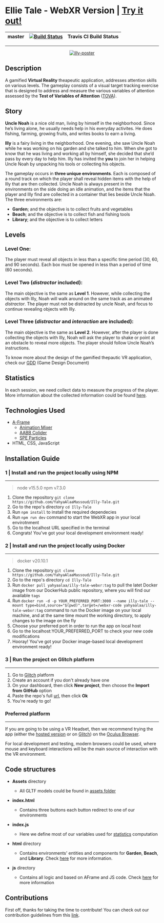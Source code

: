 
# Ellie Tale - WebXR Version | [Try it out!](https://bit.ly/2LiIM22) 

| master 	| [![Build Status](https://travis-ci.com/YahyaAlaaMassoud/Elly-Tale.svg?token=PBt8ZGdgcipxYrxdNZTr&branch=master)](https://travis-ci.com/YahyaAlaaMassoud/Elly-Tale) 	| Travis CI Build Status 	|
|-	|-	|-	|
___

<p align="center">
<a href="https://giphy.com/"><img src="https://media.giphy.com/media/sPLvCsgHmeRORpXqEB/giphy.gif" alt="illy-poster" border="0"></a>
</p>

## Description
 
A gamified **Virtual Reality** theapeutic application, addresses attention skills on various levels. The gameplay consists of a visual target tracking exercise that is designed to address and measure the various variables of attention assessed by the **Test of Variables of Attention** ([TOVA](https://www.tovatest.com/)).

## Story
**Uncle Noah** is a nice old man, living by himself in the neighborhood. Since he’s living alone, he usually needs help in his everyday activites. He does fishing, farming, growing fruits, and writes books to earn a living. 

**Illy** is a fairy living in the neighborhood. One evening, she saw Uncle Noah while he was working on his garden and she talked to him. When she got to know that he was living and working all by himself, she decided that she’d pass by every day to help him. Illy has invited the **you** to join her in helping Uncle Noah by unpacking his tools or collecting his objects.

The gameplay occurs in **three unique environments**. Each is composed of a round track on which the player shall reveal hidden items with the help of Illy that are then collected. Uncle Noah is always present in the environments on the side doing an idle animation, and the items that the player and Illy find are collected in a container that lies beside Uncle Noah.
The three environments are: 

 - **Garden**; and the objective is to collect fruits and vegetables
 - **Beach**; and the objective is to collect fish and fishing tools
 - **Library**; and the objective is to collect letters

## Levels
###  Level One: 
The player must reveal all objects in less than a specific time period (30, 60, and 90 seconds). Each box must be opened in less than a period of time (60 seconds).
 
###  Level Two (*distractor* included):
The main objective is the same as **Level 1**. However, while collecting the objects with Illy, Noah will walk around on the same track as an animated *distractor*. The player must not be distracted by uncle Noah, and focus to continue revealing objects with Illy.
 
 
 ###	Level Three (*distractor* and *interaction* are included):
The main objective is the same as **Level 2**. However, after the player is done collecting the objects with Illy, Noah will ask the player to shake or point at an obstacle to reveal more objects. The player should follow Uncle Noah’s instructions.
 
To know more about the design of the gamified thepautic VR application, check our [GDD](https://drive.google.com/file/d/1Bl0U1to2vOZ4wd83phxHcwpTrgiWfMjf/view?usp=sharing) (Game Design Document)

##  Statistics
 In each session, we need collect data to measure the progress of the player. More information about the collected information could be found [here](https://docs.google.com/document/d/1hfb-5QqN-BFjP4_b4bqCiUYKa5b7ye6Q0TGulNYexKg/edit?usp=sharing).

## Technologies Used

 - [A-Frame](https://aframe.io/)
	 - [Animation Mixer](https://www.8thwall.com/8thwall/animation-mixer-aframe)
	 - [AABB Colider](https://github.com/supermedium/superframe/tree/master/components/aabb-collider/)
	 - [SPE Particles](https://github.com/harlyq/aframe-spe-particles-component)
 - HTML, CSS, JavaScript

## Installation Guide

### 1 | Install and run the project locally using NPM
---

> node v15.5.0
> npm v7.3.0

 1. Clone the repository `git clone https://github.com/YahyaAlaaMassoud/Illy-Tale.git`
 2. Go to the repo's directory `cd Illy-Tale`
 3. Run `npm install` to install the required dependecies
 4. Run `npm run dev` command to start the WebXR app in your local envirotnment
 5. Go to the localhost URL specified in the terminal
 6. Congrats! You've got your local development environment ready!

### 2 | Install and run the project locally using Docker
---

> docker v20.10.1

 1. Clone the repository 
`git clone https://github.com/YahyaAlaaMassoud/Illy-Tale.git`
 2. Go to the repo's directory 
`cd Illy-Tale`
 3. Run `docker pull yahyaalaa/illy-tale-webxr:tag` to pull the latet Docker image from our DockerHub public repository, where you will find our available `tags`
 4. Run `docker run -d -p YOUR_PREFERRED_PORT:3000 --name illy-tale --mount type=bind,source="$(pwd)",target=/webxr-code yahyaalaa/illy-tale-webxr:tag` command to run the Docker image on your local machine, and at the same time mount the working directory, to apply changes to the image on the fly
 5. Choose your preferred port in order to run the app on local host
 6. Go to the localhost:YOUR_PREFERRED_PORT to check your new code modifications
 7. Hooray! You've got your Docker image-based local development environment ready!

### 3 | Run the project on Glitch platform
---
 1. Go to [Glitch](https://glitch.com/) platform
 2. Create an account if you don't already have one
 3. On your dashboard, then click **New project**, then choose the **Import from GitHub** option
 4. Paste the repo's full [url](https://github.com/vrapeutic/AFrame.git), then click **Ok**
 5. You're ready to go!
 
 ### Preferred platform
 ---
 If you are going to be using a VR Headset, then we recommend trying the app (either the [hosted version](https://bit.ly/2LiIM22) or on [Glitch](https://glitch.com/)) on the [Oculus Browser](https://developer.oculus.com/webxr/).
 
 For local development and testing, modern browsers could be used, where mouse and keyboard interactions will be the main source of interaction with the VR environment.

## Code structures

*  **Assets** directory

	* All GLTF models could be found in [assets folder](https://glitch.com/edit/#!/truth-elated-ocicat?path=assets%3A1%3A0)

* **index.html**

	* Contains three buttons each button redirect to one of our environments

* **index.js**

	* Here we define most of our variables used for [statistics](#Statistics) computation

* **html** directory

	* Contains environments' entities and components for **Garden**, **Beach**, and **Library**. Check [here](https://github.com/YahyaAlaaMassoud/Illy-Tale/blob/master/html/README.md) for more information.
* **js** directory
	* Contains all logic and based on AFrame and JS code. Check [here](https://github.com/YahyaAlaaMassoud/Illy-Tale/blob/master/js/README.md) for more information

## Contributions
First off, thanks for taking the time to contribute! You can check out our contribution guidelines from this [link](https://github.com/YahyaAlaaMassoud/Illy-Tale/blob/master/CONTRIBUTING.md).
